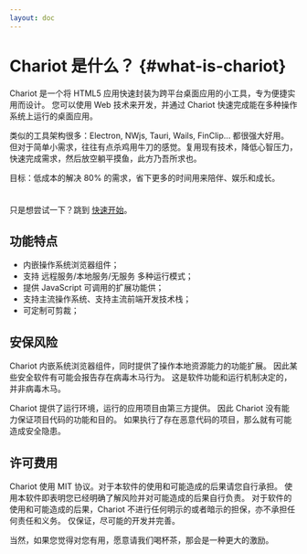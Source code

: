 ```yaml
---
layout: doc
---
```


# Chariot 是什么？ {#what-is-chariot}

Chariot 是一个将 HTML5 应用快速封装为跨平台桌面应用的小工具，专为便捷实用而设计。
您可以使用 Web 技术来开发，并通过 Chariot 快速完成能在多种操作系统上运行的桌面应用。

类似的工具架构很多：Electron, NWjs, Tauri, Wails, FinClip... 都很强大好用。
但对于简单小需求，往往有点杀鸡用牛刀的感觉。复用现有技术，降低心智压力，快速完成需求，然后放空躺平摸鱼，此方乃吾所求也。

目标：低成本的解决 80% 的需求，省下更多的时间用来陪伴、娱乐和成长。

<div class="tip custom-block" style="padding-top: 8px">

只是想尝试一下？跳到 [快速开始](getting-started)。

</div>

## 功能特点

- 内嵌操作系统浏览器组件；
- 支持 远程服务/本地服务/无服务 多种运行模式；
- 提供 JavaScript 可调用的扩展功能供；
- 支持主流操作系统、支持主流前端开发技术栈；
- 可定制可剪裁；

## 安保风险

Chariot 内嵌系统浏览器组件，同时提供了操作本地资源能力的功能扩展。
因此某些安全软件有可能会报告存在病毒木马行为。
这是软件功能和运行机制决定的，并非病毒木马。

Chariot 提供了运行环境，运行的应用项目由第三方提供。
因此 Chariot 没有能力保证项目代码的功能和目的。
如果执行了存在恶意代码的项目，那么就有可能造成安全隐患。

## 许可费用

Chariot 使用 MIT 协议。对于本软件的使用和可能造成的后果请您自行承担。
使用本软件即表明您已经明确了解风险并对可能造成的后果自行负责。
对于软件的使用和可能造成的后果，Chariot 不进行任何明示的或者暗示的担保，亦不承担任何责任和义务。
仅保证，尽可能的开发并完善。

当然，如果您觉得对您有用，愿意请我们喝杯茶，那会是一种更大的激励。



